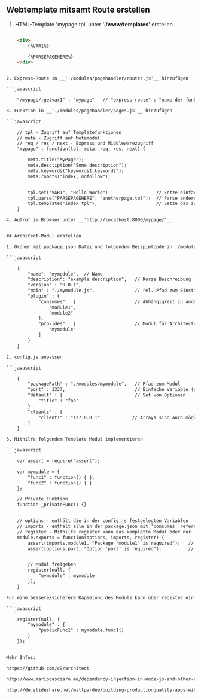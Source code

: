 ## Webtemplate mitsamt Route erstellen

1. HTML-Template 'mypage.tpl' unter __'./www/templates'__ erstellen

```html

    <div>
        {%VAR1%}

        {%PARSEPAGEHERE%}
    </div>


2. Express-Route in __'./modules/pagehandler/routes.js'__ hinzufügen

```javascript

    "/mypage/:getvar1" : "mypage"   // "express-route" : "name-der-funktion-in-pages.js"

3. Funktion in __'./modules/pagehandler/pages.js'__ hinzufügen

```javascript

    // tpl - Zugriff auf Templatefunktionen
    // meta - Zugriff auf Metamodul
    // req / res / next - Express und Middlewarezugriff
    "mypage" : function(tpl, meta, req, res, next) {

        meta.title("MyPage");
        meta.desctiption("Some description");
        meta.keywords("keywords1,keyword2");
        meta.robots("index, nofollow");


        tpl.set("VAR1", "Hello World")                  // Setze einfache Variable
        tpl.parse("PARSEPAGEHERE", "anotherpage.tpl");  // Parse andere Seite
        tpl.template("index.tpl");                      // Setze das zu anzeigende Template
    }

4. Aufruf im Browser unter __'http://localhost:8000/mypage/'__


## Architect-Modul erstellen

1. Ordner mit package.json Datei und folgendem Beispielcode in ./modules erstellen

```javascript

    {
        "name": "mymodule",  // Name
        "description": "example description",   // Kurze Beschreibung
        "version" : "0.0.1",
        "main" : "./mymodule.js",               // rel. Pfad zum Einstiegspunkt
        "plugin" : {
            "consumes" : [                      // Abhängigkeit zu anderen Modulen erstellen
                "module1",
                "module2"
            ],
            "provides" : [                      // Modul für Architect-System freigeben
                "mymodule"
            ]
        }
    }

2. config.js anpassen

```javascript

    {
        "packagePath" : "./modules/mymodule",   // Pfad zum Modul
        "port" : 1337,                          // Einfache Variable (später über options.prop1 aufrufbar)
        "default" : {                           // Set von Optionen
            "title" : "foo"
        }
        "clients" : [
            "client1" : "127.0.0.1"            // Arrays sind auch möglich
        ]
    }

3. Mithilfe folgendem Template Modul implementieren

```javascript

    var assert = require("assert");

    var mymodule = {
        "func1" : function() { },
        "func2" : function() { }
    };

    // Private Funktion
    function _privateFunc() {}


    // options - enthält die in der config.js festgelegten Variablen
    // imports - enthält alle in der package.json mit 'consumes' referenzierten Module
    // register - Mithilfe register kann das komplette Modul oder nur Teilfunktionen verfügbar gemacht werden
    module.exports = function(options, imports, register) {
        assert(imports.module1, "Package 'module1' is required");   // Module1 auf Verfügbarkeit prüfen
        assert(options.port, "Option 'port' is required");          // Option 'port' auf Verfügbarkeit prüfen


        // Modul freigeben
        register(null, {
            "mymodule" : mymodule
        });
    }

Für eine bessere/sicherere Kapselung des Moduls kann über register ein Objekt mit den verfügbaren Funktionen definiert werden

```javascript

    register(null, {
        "mymodule" : {
            "publicFunc1" : mymodule.func1()
        }
    });


Mehr Infos:

https://github.com/c9/architect

http://www.mariocasciaro.me/dependency-injection-in-node-js-and-other-architectural-patterns

http://de.slideshare.net/mattpardee/building-productionquality-apps-with-nodejs